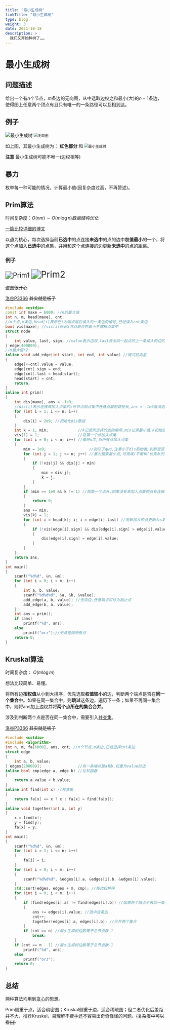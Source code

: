 ```yaml
---
title: "最小生成树"
linkTitle: "最小生成树"
type: blog
weight: 3
date: 2021-10-18
description: >
  我们又开始种树了……
---
```


# 最小生成树

## 问题描述

给出一个有$n$个节点，$m$条边的无向图，从中选取边权之和最小(大)的$n-1$条边，使得图上任意两个顶点有且只有唯一的一条路径可以互相到达。

## 例子

![最小生成树](%E6%9C%80%E5%B0%8F%E7%94%9F%E6%88%90%E6%A0%91.png)                                        <img src="%E6%97%A0%E5%90%91%E5%9B%BE.svg" alt="无向图" style="zoom:80%;" />          

如上图，其最小生成树为：  **红色部分**    和                                               <img src="%E6%9C%80%E5%B0%8F%E7%94%9F%E6%88%90%E6%A0%91.dot.svg" alt="最小生成树" style="zoom:80%;" />

**注意** 最小生成树可能不唯一(边权相等)

## 暴力

枚举每一种可能的情况，计算最小值(因复杂度过高，不再赘述)。

## Prim算法

时间复杂度：$O(nm)\sim O(m\log{n})$​ *数据结构优化*

[一篇比较详细的博文](https://blog.csdn.net/weixin_42657313/article/details/103326019?ops_request_misc=%257B%2522request%255Fid%2522%253A%2522162729943216780366585099%2522%252C%2522scm%2522%253A%252220140713.130102334..%2522%257D&request_id=162729943216780366585099&biz_id=0&utm_medium=distribute.pc_search_result.none-task-blog-2~all~top_click~default-6-103326019.first_rank_v2_pc_rank_v29&utm_term=prim%E7%AE%97%E6%B3%95&spm=1018.2226.3001.4187)

以**点**为核心，每次选择当前**已选中**的点连接**未选中**的点的边中**权值最小**的一个，将这个点加入**已选中**的点集，并用和这个点连接的边更新**未选中**的点的距离。

### 例子

<img src="20191130162837932.png" alt="Prim1" style="zoom: 150%;" />

<img src="20191130162907364.png" alt="Prim2" style="zoom: 200%;" />

~~盗图很开心~~

[洛谷P3366](https://www.luogu.com.cn/problem/P3366)    ~~其实就是板子~~

```c++
#include <cstdio>
const int maxe = 6000; //n的最大值
int n, m, head[maxe], cnt;
//n个点,m条边,head[i]表示已i为端点最后读入的一条边的编号,已经读入cnt条边
bool vis[maxe]; //vis[i]标记i节点是否在最小生成树点集中
struct node
{
    int value, last, sign; //value表示边权,last表示同一起点的上一条读入的边的编号,sign表示当前节点编号
} edge[400009];
//m最大值*2
inline void add_edge(int start, int end, int value) //链式前向星
{
    edge[++cnt].value = value;
    edge[cnt].sign = end;
    edge[cnt].last = head[start];
    head[start] = cnt;
    return;
}
inline int prim()
{
    int dis[maxe], ans = -1e9;
    //dis[i]表示连接未加入点集的i号节点和点集中任意点最短路径长,ans = -1e9抵消选择第一个点溢出
    for (int i = 1; i <= n; i++)
    {
        dis[i] = 2e9; //初始化dis数组
    }
    int k = 1, min;             //k记录所选择的点的编号,min记录最小值,k初始值为第一个加入点集的点的编号
    vis[1] = 1;                 //将第一个点加入点集
    for (int i = 0; i < n; i++) //循环n次,将所有点加入点集
    {
        min = 1e9;                   //别忘了qwq,注意小于dis初始者,判断是否无法建树
        for (int j = 1; j <= n; j++) //暴力搜索最小点,可用堆/平衡树(优先队列、set等)优化
        {
            if (!vis[j] && dis[j] < min)
            {
                min = dis[j];
                k = j;
            }
        }
        if (min == 1e9 && k != 1) //除第一个点外,如果没有未加入点集的点有连接且点集中小于n个点,证明有点无法连同
        {
            return 0;
        }
        ans += min;
        vis[k] = 1;
        for (int i = head[k]; i; i = edge[i].last) //用新加入的点更新dis数组
        {
            if (!vis[edge[i].sign] && dis[edge[i].sign] > edge[i].value)
            {
                dis[edge[i].sign] = edge[i].value;
            }
        }
    }
    return ans;
}
int main()
{
    scanf("%d%d", &n, &m);
    for (int i = 0; i < m; i++)
    {
        int a, b, value;
        scanf("%d%d%d", &a, &b, &value);
        add_edge(a, b, value); //无向边,任意端点可作为起止点
        add_edge(b, a, value);
    }
    int ans = prim();
    if (ans)
        printf("%d", ans);
    else
        printf("orz");//无法连同所有点
    return 0;
}
```



## Kruskal算法

时间复杂度： $O(m\log{m})$

想法比较简单、易懂。

将所有边**按权值**从小到大排序，优先选取**权值较小**的边，判断两个端点是否在**同一个集合**中。如果在同一集合中，则**跳过**这条边，遍历下一条；如果不再同一集合中，则将ans加上边权并将**两个点所在的集合合并**。

涉及到判断两个点是否在同一集合中，需要引入[并查集](/oiblogs/data数据结构/并查集/)。

[洛谷P3366](https://www.luogu.com.cn/problem/P3366)    ~~其实就是板子~~

```c++
#include <cstdio>
#include <algorithm>
int n, m, fa[6000], ans, cnt; //n个节点,m条边,已经选择cnt条边
struct edge
{
    int a, b, value;
} edges[200009];                //有一条端点是a和b,权重为value的边
inline bool cmp(edge a, edge b) //比较函数
{
    return a.value < b.value;
}
inline int find(int x) //并查集
{
    return fa[x] == x ? x : fa[x] = find(fa[x]);
}
inline void together(int x, int y)
{
    x = find(x);
    y = find(y);
    fa[x] = y;
}
int main()
{
    scanf("%d%d", &n, &m);
    for (int i = 1; i <= n; i++)
    {
        fa[i] = i;
    }
    for (int i = 0; i < m; i++)
    {
        scanf("%d%d%d", &edges[i].a, &edges[i].b, &edges[i].value);
    }
    std::sort(edges, edges + m, cmp); //按边权排序
    for (int i = 0; i < m; i++)
    {
        if (find(edges[i].a) != find(edges[i].b)) //如果两个端点不再同一集合
        {
            ans += edges[i].value; //选中这条边
            cnt++;
            together(edges[i].a, edges[i].b); //合并两个集合
        }
        if (cnt == n) //最小生成树边数等于总节点数-1
            break;
    }
    if (cnt == n - 1) //最小生成树边数等于总节点数-1
        printf("%d", ans);
    else
        printf("orz");
    return 0;
}
```

## 总结

两种算法均用到[贪心](/oiblogs/basic基本思想/贪心/)的思想。

Prim侧重于点，适合稠密图；Kruskal侧重于边，适合稀疏图；但二者优化后差距并不大，推荐Kruskal，易理解不费手还不容易出奇奇怪怪的问题。~~(复杂度中可以看出)~~
